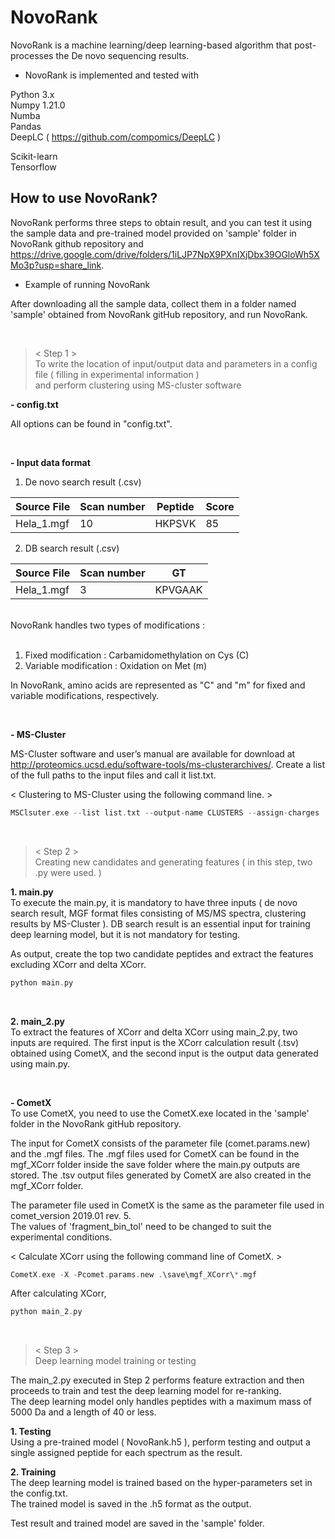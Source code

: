 # NovoRank
NovoRank is a machine learning/deep learning-based algorithm that post-processes the De novo sequencing results.

- NovoRank is implemented and tested with

Python 3.x \
Numpy 1.21.0 \
Numba \
Pandas \
DeepLC ( https://github.com/compomics/DeepLC )

Scikit-learn \
Tensorflow

## How to use NovoRank?

NovoRank performs three steps to obtain result, and you can test it using the sample data and pre-trained model provided on 'sample' folder in NovoRank github repository and https://drive.google.com/drive/folders/1iLJP7NpX9PXnIXjDbx39OGloWh5XMo3p?usp=share_link.

- Example of running NovoRank 

After downloading all the sample data, collect them in a folder named 'sample' obtained from NovoRank gitHub repository, and run NovoRank.

<br/>

> < Step 1 > \
To write the location of input/output data and parameters in a config file ( filling in experimental information ) \
and perform clustering using MS-cluster software

**- config.txt**

All options can be found in "config.txt".

<br/>

**- Input data format** 

1. De novo search result (.csv)

Source File|Scan number|Peptide|Score
---|---|---|---|
Hela_1.mgf|10|HKPSVK|85|

2. DB search result (.csv)

Source File|Scan number|GT
---|---|---|
Hela_1.mgf|3|KPVGAAK| 

<br/>
NovoRank handles two types of modifications : 
<br/>
<br/>

1. Fixed modification : Carbamidomethylation on Cys (C)
2. Variable modification : Oxidation on Met (m)

In NovoRank, amino acids are represented as "C" and "m" for fixed and variable modifications, respectively.

<br/>

**- MS-Cluster**

MS-Cluster software and user’s manual are available for download at http://proteomics.ucsd.edu/software-tools/ms-clusterarchives/. Create a list of the full paths to the input files and call it list.txt. 

< Clustering to MS-Cluster using the following command line. >
```c
MSClsuter.exe --list list.txt --output-name CLUSTERS --assign-charges
``` 

<br/>

> < Step 2 > \
Creating new candidates and generating features ( in this step, two .py were used. )

**1. main.py** \
To execute the main.py, it is mandatory to have three inputs ( de novo search result, MGF format files consisting of MS/MS spectra, clustering results by MS-Cluster ). DB search result is an essential input for training deep learning model, but it is not mandatory for testing.

As output, create the top two candidate peptides and extract the features excluding XCorr and delta XCorr.

```c
python main.py
```

<br/>

**2. main_2.py** \
To extract the features of XCorr and delta XCorr using main_2.py, two inputs are required. The first input is the XCorr calculation result (.tsv) obtained using CometX, and the second input is the output data generated using main.py.

<br/>

**- CometX** \
To use CometX, you need to use the CometX.exe located in the 'sample' folder in the NovoRank gitHub repository.

The input for CometX consists of the parameter file (comet.params.new) and the .mgf files. The .mgf files used for CometX can be found in the mgf_XCorr folder inside the save folder where the main.py outputs are stored. The .tsv output files generated by CometX are also created in the mgf_XCorr folder.

The parameter file used in CometX is the same as the parameter file used in comet_version 2019.01 rev. 5. \
The values of 'fragment_bin_tol' need to be changed to suit the experimental conditions.

< Calculate XCorr using the following command line of CometX. >

```c
CometX.exe -X -Pcomet.params.new .\save\mgf_XCorr\*.mgf
``` 

After calculating XCorr,

```c
python main_2.py
```

<br/>

> < Step 3 > \
Deep learning model training or testing

The main_2.py executed in Step 2 performs feature extraction and then proceeds to train and test the deep learning model for re-ranking.\
The deep learning model only handles peptides with a maximum mass of 5000 Da and a length of 40 or less.

**1. Testing** \
Using a pre-trained model ( NovoRank.h5 ), perform testing and output a single assigned peptide for each spectrum as the result.

**2. Training** \
The deep learning model is trained based on the hyper-parameters set in the config.txt. \
The trained model is saved in the .h5 format as the output.

Test result and trained model are saved in the 'sample' folder.

